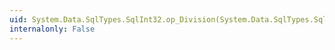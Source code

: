 ```yaml
---
uid: System.Data.SqlTypes.SqlInt32.op_Division(System.Data.SqlTypes.SqlInt32,System.Data.SqlTypes.SqlInt32)
internalonly: False
---
```

